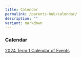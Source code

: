 ```yaml
---
title: Calendar
permalink: /parents-hub/calendar/
description: ""
variant: markdown
---
```

### Calendar

[2024 Term 1 Calendar of Events ](/files/TERM_1_COE_PARENTS_2024_xlsx___Sheet1.pdf)
